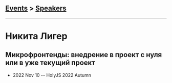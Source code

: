 ## [Events](../README.md) > [Speakers](../speakers.md)
---

# Никита Лигер

## Микрофронтенды: внедрение в проект с нуля или в уже текущий проект
- 2022 Nov 10 -- HolyJS 2022 Autumn    

